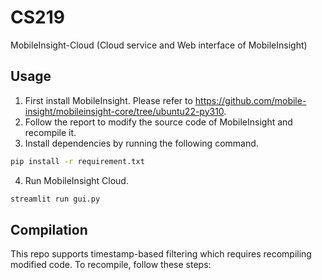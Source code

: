 # CS219

MobileInsight-Cloud (Cloud service and Web interface of MobileInsight)

## Usage

1. First install MobileInsight. Please refer to https://github.com/mobile-insight/mobileinsight-core/tree/ubuntu22-py310.
2. Follow the report to modify the source code of MobileInsight and recompile it.
3. Install dependencies by running the following command.
```bash
pip install -r requirement.txt
```
4. Run MobileInsight Cloud.
```bash
streamlit run gui.py
```

## Compilation
This repo supports timestamp-based filtering which requires recompiling modified code. To recompile, follow these steps:
```cd mobileinsight-core
```
```sudo python3 setup.py bdist_wheel
```
```sudo pip install ./dist/MobileInsight-6.0.0-cp310-cp310-linux_x86_64.whl --force-reinstall
```
```python3 ./examples/offline-analysis-filtering.py
```

